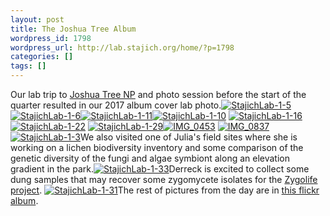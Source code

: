 ```yaml
---
layout: post
title: The Joshua Tree Album
wordpress_id: 1798
wordpress_url: http://lab.stajich.org/home/?p=1798
categories: []
tags: []
---
```

Our lab trip to [Joshua Tree NP](https://www.nps.gov/jotr/index.htm) and photo session before the start of the quarter resulted in our 2017 album cover lab photo.[![StajichLab-1-5](https://farm5.staticflickr.com/4488/24107301348_e9b1b805d8_h.jpg)](https://www.flickr.com/photos/stajichlab/24107301348/in/album-72157686625026672/ "StajichLab-1-5") [![StajichLab-1-6](https://farm5.staticflickr.com/4446/24107270648_d035cb204a_h.jpg)](https://www.flickr.com/photos/stajichlab/24107270648/in/album-72157686625026672/ "StajichLab-1-6")[![StajichLab-1-11](https://farm5.staticflickr.com/4465/37904769926_b0595068c6_h.jpg)](https://www.flickr.com/photos/stajichlab/37904769926/in/album-72157686625026672/ "StajichLab-1-11")[![StajichLab-1-10](https://farm5.staticflickr.com/4494/37958399601_b9df2833a3_h.jpg)](https://www.flickr.com/photos/stajichlab/37958399601/in/album-72157686625026672/ "StajichLab-1-10") [![StajichLab-1-16](https://farm5.staticflickr.com/4498/26182668019_b65c3adb18_h.jpg)](https://www.flickr.com/photos/stajichlab/26182668019/in/album-72157686625026672/ "StajichLab-1-16")[![StajichLab-1-22](https://farm5.staticflickr.com/4465/37927203902_0717c44934_h.jpg)](https://www.flickr.com/photos/stajichlab/37927203902/in/album-72157686625026672/ "StajichLab-1-22") [![StajichLab-1-29](https://farm5.staticflickr.com/4477/26182475989_8e153af1f2_h.jpg)](https://www.flickr.com/photos/stajichlab/26182475989/in/album-72157686625026672/ "StajichLab-1-29")[![IMG_0453](https://farm5.staticflickr.com/4469/37958590881_069040b29c_b.jpg)](https://www.flickr.com/photos/stajichlab/37958590881/in/album-72157686625026672/ "IMG_0453") [![IMG_0837](https://farm5.staticflickr.com/4508/37249109544_c34ecccdb7_b.jpg)](https://www.flickr.com/photos/stajichlab/37249109544/in/album-72157686625026672/ "IMG_0837")[![StajichLab-1-3](https://farm5.staticflickr.com/4511/26182799999_7e7447bbfc_b.jpg)](https://www.flickr.com/photos/stajichlab/26182799999/in/album-72157686625026672/ "StajichLab-1-3")We also visited one of Julia's field sites where she is working on a lichen biodiversity inventory and some comparison of the genetic diversity of the fungi and algae symbiont along an elevation gradient in the park.[![StajichLab-1-33](https://farm5.staticflickr.com/4443/37904509136_4649452f3f_b.jpg)](https://www.flickr.com/photos/stajichlab/37904509136/in/album-72157686625026672/ "StajichLab-1-33")Derreck is excited to collect some dung samples that may recover some zygomycete isolates for the [Zygolife project](http://zygolife.org/home). [![StajichLab-1-31](https://farm5.staticflickr.com/4449/37904533386_66851774ee_b.jpg)](https://www.flickr.com/photos/stajichlab/37904533386/in/album-72157686625026672/ "StajichLab-1-31")The rest of pictures from the day are in [this flickr album](https://www.flickr.com/photos/stajichlab/sets/72157686625026672).
